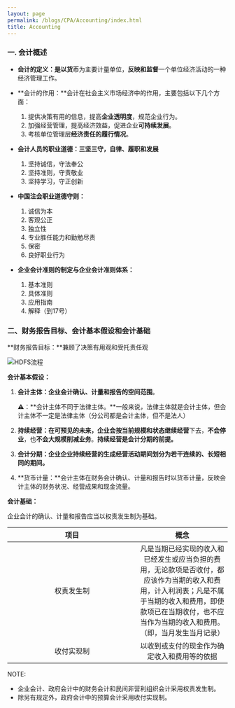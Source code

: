 ```yaml
---
layout: page
permalink: /blogs/CPA/Accounting/index.html
title: Accounting
---
```


### 一. 会计概述

- **会计的定义：**是以**货币**为主要计量单位，**反映和监督**一个单位经济活动的一种经济管理工作。

- **会计的作用：**会计在社会主义市场经济中的作用，主要包括以下几个方面：
  1. 提供决策有用的信息，提高**企业透明度**，规范企业行为。
  1. 加强经营管理，提高经济效益，促进企业**可持续发展**。
  1. 考核单位管理层**经济责任的履行情况**。


- **会计人员的职业道德：三坚三守，自律、履职和发展**
  1. 坚持诚信，守法奉公
  1. 坚持准则，守责敬业
  1. 坚持学习，守正创新


- **中国注会职业道德守则：**
  1. 诚信为本
  1. 客观公正
  1. 独立性
  1. 专业胜任能力和勤勉尽责
  1. 保密
  1. 良好职业行为


- **企业会计准则的制定与企业会计准则体系：**
  1. 基本准则
  1. 具体准则
  1. 应用指南
  1. 解释（到17号）


### 二、财务报告目标、会计基本假设和会计基础

**财务报告目标：**兼顾了决策有用观和受托责任观

![HDFS流程](https://drunkcat69.github.io/images/CPA/会计/财务报告目标.jpg)



**会计基本假设：**

1. **会计主体：企业会计确认、计量和报告的空间范围**。

   ⚠️：**会计主体不同于法律主体。**一般来说，法律主体就是会计主体，但会计主体不一定是法律主体（分公司都是会计主体，但不是法人）

2. **持续经营：**在可预见的未来，企业会按当前规模和状态**继续经营**下去，**不会停业**，也**不会大规模削减业务**。**持续经营是会计分期的前提。**

3. **会计分期：**企业企业持续经营的生成经营活动期间划分为若干**连续的、长短相同的期间。**

4. **货币计量：**会计主体在财务会计确认、计量和报告时以货币计量，反映会计主体的财务状况、经营成果和现金流量。

**会计基础：**

企业会计的确认、计量和报告应当以权责发生制为基础。


| <span style="display:inline-block;width:280px">项目</span> |                             概念                             |
| :--------------------------------------------------------: | :----------------------------------------------------------: |
|                         权责发生制                         | 凡是当期已经实现的收入和已经发生或应当负担的费用，无论款项是否收付，都应该作为当期的收入和费用，计入利润表；凡是不属于当期的收入和费用，即使款项已在当期收付，也不应当作为当期的收入和费用。（即，当月发生当月记录） |
|                         收付实现制                         |         以收到或支付的现金作为确定收入和费用等的依据         |

NOTE:  

- 企业会计、政府会计中的财务会计和民间非营利组织会计采用权责发生制。
- 除另有规定外，政府会计中的预算会计采用收付实现制。